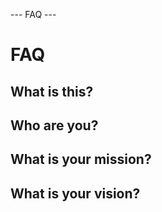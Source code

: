 --- FAQ ---

# FAQ

## What is this?

## Who are you?

## What is your mission?

## What is your vision?

